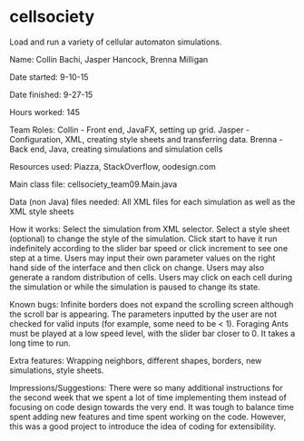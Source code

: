 # cellsociety
Load and run a variety of cellular automaton simulations.

Name: Collin Bachi, Jasper Hancock, Brenna Milligan

Date started: 9-10-15

Date finished: 9-27-15

Hours worked: 145

Team Roles: Collin - Front end, JavaFX, setting up grid. Jasper - Configuration, XML, creating style sheets and transferring data. Brenna - Back end, Java, creating simulations and simulation cells

Resources used: Piazza, StackOverflow, oodesign.com

Main class file: cellsociety_team09.Main.java

Data (non Java) files needed: All XML files for each simulation as well as the XML style sheets

How it works: Select the simulation from XML selector. Select a style sheet (optional) to change the style of the simulation. Click start to have it run indefinitely according to the slider bar speed or click increment to see one step at a time. Users may input their own parameter values on the right hand side of the interface and then click on change. Users may also generate a random distribution of cells. Users may click on each cell during the simulation or while the simulation is paused to change its state.

Known bugs: Infinite borders does not expand the scrolling screen although the scroll bar is appearing. The parameters inputted by the user are not checked for valid inputs (for example, some need to be < 1). Foraging Ants must be played at a low speed level, with the slider bar closer to 0. It takes a long time to run.

Extra features: Wrapping neighbors, different shapes, borders, new simulations, style sheets.

Impressions/Suggestions: There were so many additional instructions for the second week that we spent a lot of time implementing them instead of focusing on code design towards the very end. It was tough to balance time spent adding new features and time spent working on the code. However, this was a good project to introduce the idea of coding for extensibility.
